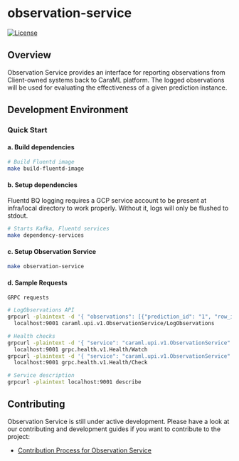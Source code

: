 # observation-service

[![License](https://img.shields.io/badge/License-Apache%202.0-blue)](https://github.com/caraml-dev/observation-service/blob/master/LICENSE)

## Overview

Observation Service provides an interface for reporting observations from Client-owned systems back to CaraML platform. The logged observations will be used for evaluating the effectiveness of a given prediction instance.

## Development Environment

### Quick Start

#### a. Build dependencies
```bash
# Build Fluentd image
make build-fluentd-image
```

#### b. Setup dependencies

Fluentd BQ logging requires a GCP service account to be present at infra/local directory to work properly. Without it, logs will only be flushed to stdout.

```bash
# Starts Kafka, Fluentd services
make dependency-services
```

#### c. Setup Observation Service
```bash
make observation-service
```

#### d. Sample Requests

`GRPC requests`
```bash
# LogObservations API
grpcurl -plaintext -d '{ "observations": [{"prediction_id": "1", "row_id": "1", "target_name": "accepted", "observation_values": [], "observation_context": []}] }' \
  localhost:9001 caraml.upi.v1.ObservationService/LogObservations

# Health checks
grpcurl -plaintext -d '{ "service": "caraml.upi.v1.ObservationService" }' \
  localhost:9001 grpc.health.v1.Health/Watch
grpcurl -plaintext -d '{ "service": "caraml.upi.v1.ObservationService" }' \
  localhost:9001 grpc.health.v1.Health/Check

# Service description
grpcurl -plaintext localhost:9001 describe
```

## Contributing

Observation Service is still under active development. Please have a look at our contributing and development guides if you want to contribute to the project:

- [Contribution Process for Observation Service](https://github.com/caraml-dev/observation-service/blob/main/CONTRIBUTING.md)
